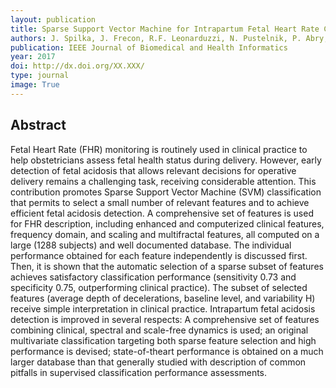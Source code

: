 ```yaml
---
layout: publication
title: Sparse Support Vector Machine for Intrapartum Fetal Heart Rate Classification
authors: J. Spilka, J. Frecon, R.F. Leonarduzzi, N. Pustelnik, P. Abry, and M. Doret
publication: IEEE Journal of Biomedical and Health Informatics
year: 2017
doi: http://dx.doi.org/XX.XXX/
type: journal
image: True
---
```



## Abstract

Fetal Heart Rate (FHR) monitoring is routinely used
in clinical practice to help obstetricians assess fetal health status during delivery. However, early detection of fetal acidosis that allows relevant decisions for operative delivery remains a challenging task, receiving considerable attention. This contribution promotes Sparse Support Vector Machine (SVM) classification that permits to select a small number of relevant features and to achieve efficient fetal acidosis detection. A comprehensive set of features is used for FHR description, including enhanced and computerized clinical features, frequency domain, and scaling and multifractal features, all computed on a large (1288 subjects) and well documented database. The individual performance obtained for each feature independently is discussed first. Then, it is shown that the automatic selection of a sparse subset of features achieves satisfactory classification performance (sensitivity 0.73 and specificity 0.75, outperforming clinical practice). The subset of selected features (average depth of decelerations, baseline level, and variability H) receive simple
interpretation in clinical practice. Intrapartum fetal acidosis detection is improved in several respects: A comprehensive set of features combining clinical, spectral and scale-free dynamics is used; an original multivariate classification targeting both sparse feature selection and high performance is devised; state-of-theart performance is obtained on a much larger database than that generally studied with description of common pitfalls in supervised classification performance assessments.